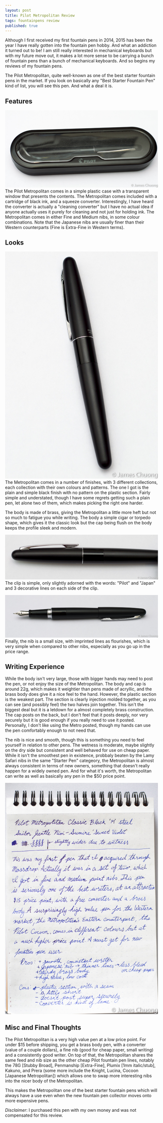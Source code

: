 ```yaml
---
layout: post
title: Pilot Metropolitan Review
tags: fountainpens review
published: true
---
```


Although I first received my first fountain pens in 2014,  2015 has been the year I have really gotten into the fountain pen hobby.  And what an addiction it turned out to be!  I am still really interested in mechanical keyboards but with my future move out, it makes a lot more sense to be carrying a bunch of fountain pens than a bunch of mechanical keyboards.  And so begins my reviews of my fountain pens.

The Pilot Metropolitan, quite well-known as one of the best starter fountain pens in the market.  If you look on basically any "Best Starter Fountain Pen" kind of list, you will see this pen.  And what a deal it is.

## Features

![Pilot Metropolitan Box](/assets/posts/pilot-metro-review-img/box.jpg)
The Pilot Metropolitan comes in a simple plastic case with a transparent window that presents the contents.  The Metropolitan comes included with a cartridge of black ink, and a squeeze converter.  Interestingly, I have heard the converter is actually a "cleaning converter" but I have no actual idea if anyone actually uses it purely for cleaning and not just for holding ink.  The Metropolitan comes in either Fine and Medium nibs, in some colour combinations.  Note that the Japanese nibs are usually finer than their Western counterparts (Fine is Extra-Fine in Western terms).

## Looks

![Pilot Metropolitan Body](/assets/posts/pilot-metro-review-img/body.jpg)
The Metropolitan comes in a number of finishes, with 3 different collections, each collection with their own colours and patterns.  The one I got is the plain and simple black finish with no pattern on the plastic section.  Fairly simple and understated, though I have some regrets getting such a plain pen, let alone two of them, which makes picking the right one harder.

The body is made of brass, giving the Metropolitan a little more heft but not so much to fatigue you while writing.  The body a simple cigar or torpedo shape, which gives it the classic look but the cap being flush on the body keeps the profile sleek and modern.

![Pilot Metropolitan Side and Clip](/assets/posts/pilot-metro-review-img/clip.jpg)
The clip is simple, only slightly adorned with the words: "Pilot" and "Japan" and 3 decorative lines on each side of the clip.

![Pilot Metropolitan nib](/assets/posts/pilot-metro-review-img/nib.jpg)
Finally, the nib is a small size, with imprinted lines as flourishes, which is very simple when compared to other nibs, especially as you go up in the price range.

## Writing Experience

While the body isn't very large, those with bigger hands may need to post the pen, or not enjoy the size of the Metropolitan. The body and cap is around 22g, which makes it weightier than pens made of acryllic, and the brass body does give it a nice feel to the hand.  However, the plastic section is the weakest part.  The section is clearly injection molded together, as you can see (and possibly feel) the two halves join together.  This isn't the biggest deal but it is a letdown for a almost completely brass construction.  The cap posts on the back, but I don't feel that it posts deeply, nor very securely but it is good enough if you really need to use it posted.  Personally, I don't like using the Metro posted, though my hands can use the pen comfortably enough to not need that. 

The nib is nice and smooth, though this is something you need to feel yourself in relation to other pens.  The wetness is moderate, maybe slightly on the dry side but consistent and well behaved for use on cheap paper.  While it isn't the smoothest pen in existence, probbaly beaten by the Lamy Safari nibs in the same "Starter Pen" categeory, the Metropolitan is almost always consistent in terms of new owners, something that doesn't really happen for a widely owned pen.  And for what it's worth, the Metropolitan can write as well as basically any pen in the $50 price point.

![Pilot Metropolitan writing sample](/assets/posts/pilot-metro-review-img/writingsample.jpg)

## Misc and Final Thoughts

The Pilot Metropolitan is a very high value pen at a low price point.  For under $15 before shipping, you get a brass body pen, with a converter (value of a couple dollars), a fine nib (good for cheap paper, small writing) and a consistently good writer.  On top of that, the Metropolitan shares the same feed and nib size as the other cheap Pilot fountain pen lines, notably the 78G [Stubby Broad], Penmanship [Extra-Fine], Plumix [1mm italic/stub], Kakuno, and Prera (some more include the Knight, Lucina, Cocoon [Japanese Metropolitan]) which allows one to swap more interesting nibs into the nicer body of the Metropolitan.  

This makes the Metropolitan one of the best starter fountain pens which will always have a use even when the new fountain pen collector moves onto more expensive pens.

*Disclaimer*: I purchased this pen with my own money and was not compensated for this review.
